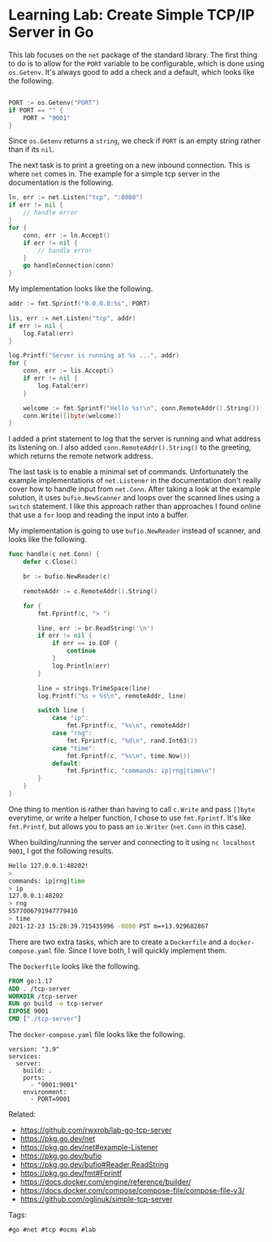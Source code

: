 # Learning Lab: Create Simple TCP/IP Server in Go

This lab focuses on the `net` package of the standard library. The first
thing to do is to allow for the `PORT` variable to be configurable, which
is done using `os.Getenv`. It's always good to add a check and a default,
which looks like the following.

```Go

PORT := os.Getenv("PORT")
if PORT == "" {
	PORT = "9001"
}
```

Since `os.Getenv` returns a `string`, we check if `PORT` is an empty
string rather than if its `nil`.

The next task is to print a greeting on a new inbound connection. This is
where `net` comes in. The example for a simple tcp server in the
documentation is the following.

```Go
ln, err := net.Listen("tcp", ":8080")
if err != nil {
	// handle error
}
for {
	conn, err := ln.Accept()
	if err != nil {
		// handle error
	}
	go handleConnection(conn)
}
```

My implementation looks like the following.

```Go
addr := fmt.Sprintf("0.0.0.0:%s", PORT)

lis, err := net.Listen("tcp", addr)
if err != nil {
	log.Fatal(err)
}

log.Printf("Server is running at %s ...", addr)
for {
	conn, err := lis.Accept()
	if err != nil {
		log.Fatal(err)
	}

	welcome := fmt.Sprintf("Hello %s!\n", conn.RemoteAddr().String())
	conn.Write([]byte(welcome))
}
```

I added a print statement to log that the server is running and what
address its listening on. I also added `conn.RemoteAddr().String()` to
the greeting, which returns the remote network address.

The last task is to enable a minimal set of commands. Unfortunately the
example implementations of `net.Listener` in the documentation don't
really cover how to handle input from `net.Conn`. After taking a look at
the example solution, it uses `bufio.NewScanner` and loops over the
scanned lines using a `switch` statement. I like this approach rather
than approaches I found online that use a `for` loop and reading the
input into a buffer.

My implementation is going to use `bufio.NewReader` instead of scanner,
and looks like the following.

```Go
func handle(c net.Conn) {
	defer c.Close()

	br := bufio.NewReader(c)

	remoteAddr := c.RemoteAddr().String()

	for {
		fmt.Fprintf(c, "> ")

		line, err := br.ReadString('\n')
		if err != nil {
			if err == io.EOF {
				continue
			}
			log.Println(err)
		}

		line = strings.TrimeSpace(line)
		log.Printf("%s > %s\n", remoteAddr, line)

		switch line {
			case "ip":
				fmt.Fprintf(c, "%s\n", remoteAddr)
			case "rng":
				fmt.Fprintf(c, "%d\n", rand.Int63())
			case "time":
				fmt.Fprintf(c, "%s\n", time.Now())
			default:
				fmt.Fprintf(c, "commands: ip|rng|time\n")
		}
	}
}
```

One thing to mention is rather than having to call `c.Write` and pass
`[]byte` everytime, or write a helper function, I chose to use
`fmt.Fprintf`. It's like `fmt.Printf`, but allows you to pass an
`io.Writer` (`net.Conn` in this case).

When building/running the server and connecting to it using `nc localhost
9001`, I got the following results.

```BASH
Hello 127.0.0.1:48202!
>
commands: ip|rng|time
> ip
127.0.0.1:48202
> rng
5577006791947779410
> time
2021-12-23 15:28:39.715435996 -0800 PST m=+13.929682867
```

There are two extra tasks, which are to create a `Dockerfile` and a
`docker-compose.yaml` file. Since I love both, I will quickly implement
them.

The `Dockerfile` looks like the following.

```Dockerfile
FROM go:1.17
ADD . /tcp-server
WORKDIR /tcp-server
RUN go build -o tcp-server
EXPOSE 9001
CMD ["./tcp-server"]
```

The `docker-compose.yaml` file looks like the following.

```
version: "3.9"
services:
  server:
    build: .
    ports:
      - "9001:9001"
    environment:
      - PORT=9001
```

Related:

* <https://github.com/rwxrob/lab-go-tcp-server>
* <https://pkg.go.dev/net>
* <https://pkg.go.dev/net#example-Listener>
* <https://pkg.go.dev/bufio>
* <https://pkg.go.dev/bufio#Reader.ReadString>
* <https://pkg.go.dev/fmt#Fprintf>
* <https://docs.docker.com/engine/reference/builder/>
* <https://docs.docker.com/compose/compose-file/compose-file-v3/>
* <https://github.com/oglinuk/simple-tcp-server>

Tags:

	#go #net #tcp #ocms #lab

